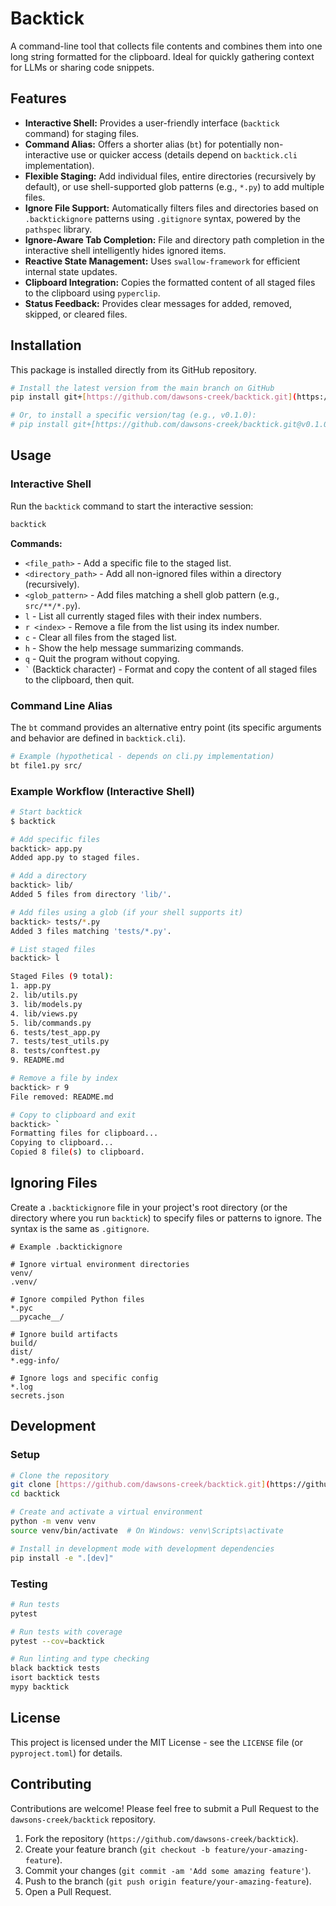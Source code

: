 # Backtick

A command-line tool that collects file contents and combines them into one long string formatted for the clipboard. Ideal for quickly gathering context for LLMs or sharing code snippets.

## Features

-   **Interactive Shell:** Provides a user-friendly interface (`backtick` command) for staging files.
-   **Command Alias:** Offers a shorter alias (`bt`) for potentially non-interactive use or quicker access (details depend on `backtick.cli` implementation).
-   **Flexible Staging:** Add individual files, entire directories (recursively by default), or use shell-supported glob patterns (e.g., `*.py`) to add multiple files.
-   **Ignore File Support:** Automatically filters files and directories based on `.backtickignore` patterns using `.gitignore` syntax, powered by the `pathspec` library.
-   **Ignore-Aware Tab Completion:** File and directory path completion in the interactive shell intelligently hides ignored items.
-   **Reactive State Management:** Uses `swallow-framework` for efficient internal state updates.
-   **Clipboard Integration:** Copies the formatted content of all staged files to the clipboard using `pyperclip`.
-   **Status Feedback:** Provides clear messages for added, removed, skipped, or cleared files.

## Installation

This package is installed directly from its GitHub repository.

```bash
# Install the latest version from the main branch on GitHub
pip install git+[https://github.com/dawsons-creek/backtick.git](https://github.com/dawsons-creek/backtick.git)

# Or, to install a specific version/tag (e.g., v0.1.0):
# pip install git+[https://github.com/dawsons-creek/backtick.git@v0.1.0](https://github.com/dawsons-creek/backtick.git@v0.1.0)
```

## Usage

### Interactive Shell

Run the `backtick` command to start the interactive session:

```bash
backtick
```

**Commands:**

-   `<file_path>` - Add a specific file to the staged list.
-   `<directory_path>` - Add all non-ignored files within a directory (recursively).
-   `<glob_pattern>` - Add files matching a shell glob pattern (e.g., `src/**/*.py`).
-   `l` - List all currently staged files with their index numbers.
-   `r <index>` - Remove a file from the list using its index number.
-   `c` - Clear all files from the staged list.
-   `h` - Show the help message summarizing commands.
-   `q` - Quit the program without copying.
-   `` ` `` (Backtick character) - Format and copy the content of all staged files to the clipboard, then quit.

### Command Line Alias

The `bt` command provides an alternative entry point (its specific arguments and behavior are defined in `backtick.cli`).

```bash
# Example (hypothetical - depends on cli.py implementation)
bt file1.py src/
```

### Example Workflow (Interactive Shell)

```bash
# Start backtick
$ backtick

# Add specific files
backtick> app.py
Added app.py to staged files.

# Add a directory
backtick> lib/
Added 5 files from directory 'lib/'.

# Add files using a glob (if your shell supports it)
backtick> tests/*.py
Added 3 files matching 'tests/*.py'.

# List staged files
backtick> l

Staged Files (9 total):
1. app.py
2. lib/utils.py
3. lib/models.py
4. lib/views.py
5. lib/commands.py
6. tests/test_app.py
7. tests/test_utils.py
8. tests/conftest.py
9. README.md

# Remove a file by index
backtick> r 9
File removed: README.md

# Copy to clipboard and exit
backtick> `
Formatting files for clipboard...
Copying to clipboard...
Copied 8 file(s) to clipboard.
```

## Ignoring Files

Create a `.backtickignore` file in your project's root directory (or the directory where you run `backtick`) to specify files or patterns to ignore. The syntax is the same as `.gitignore`.

```
# Example .backtickignore

# Ignore virtual environment directories
venv/
.venv/

# Ignore compiled Python files
*.pyc
__pycache__/

# Ignore build artifacts
build/
dist/
*.egg-info/

# Ignore logs and specific config
*.log
secrets.json
```

## Development

### Setup

```bash
# Clone the repository
git clone [https://github.com/dawsons-creek/backtick.git](https://github.com/dawsons-creek/backtick.git)
cd backtick

# Create and activate a virtual environment
python -m venv venv
source venv/bin/activate  # On Windows: venv\Scripts\activate

# Install in development mode with development dependencies
pip install -e ".[dev]"
```

### Testing

```bash
# Run tests
pytest

# Run tests with coverage
pytest --cov=backtick

# Run linting and type checking
black backtick tests
isort backtick tests
mypy backtick
```

## License

This project is licensed under the MIT License - see the `LICENSE` file (or `pyproject.toml`) for details.

## Contributing

Contributions are welcome! Please feel free to submit a Pull Request to the `dawsons-creek/backtick` repository.

1.  Fork the repository (`https://github.com/dawsons-creek/backtick`).
2.  Create your feature branch (`git checkout -b feature/your-amazing-feature`).
3.  Commit your changes (`git commit -am 'Add some amazing feature'`).
4.  Push to the branch (`git push origin feature/your-amazing-feature`).
5.  Open a Pull Request.
```
